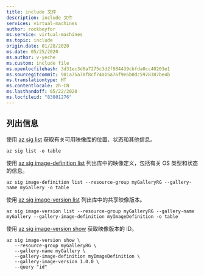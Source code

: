 ```yaml
---
title: include 文件
description: include 文件
services: virtual-machines
author: rockboyfor
ms.service: virtual-machines
ms.topic: include
origin.date: 01/28/2020
ms.date: 05/25/2020
ms.author: v-yeche
ms.custom: include file
ms.openlocfilehash: 3d31ec3d8a7275c3d2f984439cbfda0cc40203e1
ms.sourcegitcommit: 981a75a78f8cf74ab5a76f9e6b0dc5978387be4b
ms.translationtype: HT
ms.contentlocale: zh-CN
ms.lasthandoff: 05/22/2020
ms.locfileid: "83801276"
---
```

<!--Verify Successfully-->
## <a name="list-information"></a>列出信息

使用 [az sig list](https://docs.microsoft.com/cli/azure/sig?view=azure-cli-latest#az-sig-list) 获取有关可用映像库的位置、状态和其他信息。

```azurecli 
az sig list -o table
```

使用 [az sig image-definition list](https://docs.microsoft.com/cli/azure/sig/image-definition?view=azure-cli-latest#az-sig-image-definition-list) 列出库中的映像定义，包括有关 OS 类型和状态的信息。

```azurecli 
az sig image-definition list --resource-group myGalleryRG --gallery-name myGallery -o table
```

使用 [az sig image-version list](https://docs.microsoft.com/cli/azure/sig/image-version?view=azure-cli-latest#az-sig-image-version-list) 列出库中的共享映像版本。

```azurecli
az sig image-version list --resource-group myGalleryRG --gallery-name myGallery --gallery-image-definition myImageDefinition -o table
```

使用 [az sig image-version show](https://docs.microsoft.com/cli/azure/sig/image-version?view=azure-cli-latest#az-sig-image-version-show) 获取映像版本的 ID。

```azurecli
az sig image-version show \
   --resource-group myGalleryRG \
   --gallery-name myGallery \
   --gallery-image-definition myImageDefinition \
   --gallery-image-version 1.0.0 \
   --query "id"
```

<!-- Update_Description: update meta properties, wording update, update link -->